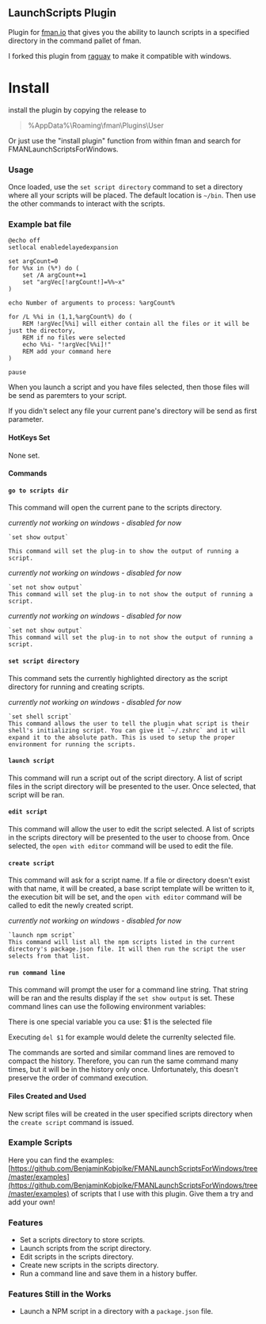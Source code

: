 ## LaunchScripts Plugin

Plugin for [fman.io](https://fman.io) that gives you the ability to launch scripts in a specified directory in the command pallet of fman. 

I forked this plugin from [raguay](https://github.com/raguay/LaunchScripts) to make it compatible with windows.

# Install
install the plugin by copying the release to 
> %AppData%\Roaming\fman\Plugins\User

Or just use the "install plugin" function from within fman and search for FMANLaunchScriptsForWindows.


### Usage

Once loaded, use the `set script directory` command to set a directory where all your scripts will be placed. The default location is `~/bin`. Then use the other commands to interact with the scripts.

### Example bat file
```
@echo off
setlocal enabledelayedexpansion

set argCount=0
for %%x in (%*) do (
	set /A argCount+=1
	set "argVec[!argCount!]=%%~x"
)

echo Number of arguments to process: %argCount%

for /L %%i in (1,1,%argCount%) do (	
	REM !argVec[%%i] will either contain all the files or it will be just the directory,
	REM if no files were selected
	echo %%i- "!argVec[%%i]!"
	REM add your command here
)

pause
```
When you launch a script and you have files selected, then those files will be send as paremters to your script.

If you didn't select any file your current pane's directory will be send as first parameter.


#### HotKeys Set

None set.

#### Commands

#### `go to scripts dir`
This command will open the current pane to the scripts directory.


*currently not working on windows - disabled for now*
```
`set show output`

This command will set the plug-in to show the output of running a script.
```

*currently not working on windows - disabled for now*
```
`set not show output`
This command will set the plug-in to not show the output of running a script.
```

*currently not working on windows - disabled for now*
```
`set not show output`
This command will set the plug-in to not show the output of running a script.
```

#### `set script directory`
This command sets the currently highlighted directory as the script directory for running and creating scripts.

*currently not working on windows - disabled for now*
```
`set shell script`
This command allows the user to tell the plugin what script is their shell's initializing script. You can give it `~/.zshrc` and it will expand it to the absolute path. This is used to setup the proper environment for running the scripts.
```

#### `launch script`
This command will run a script out of the script directory. A list of script files in the script directory will be presented to the user. Once selected, that script will be ran.

#### `edit script`
This command will allow the user to edit the script selected. A list of scripts in the scripts directory will be presented to the user to choose from. Once selected, the `open with editor` command will be used to edit the file.

#### `create script`
This command will ask for a script name. If a file or directory doesn't exist with that name, it will be created, a base script template will be written to it, the execution bit will be set, and the `open with editor` command will be called to edit the newly created script.

*currently not working on windows - disabled for now*
```
`launch npm script`
This command will list all the npm scripts listed in the current directory's package.json file. It will then run the script the user selects from that list.
```

#### `run command line`
This command will prompt the user for a command line string. That string will be ran and the results display if the `set show output` is set. These command lines can use the following environment variables:

There is one special variable you ca use:
$1 is the selected file

Executing `del $1` for example would delete the currenlty selected file.

The commands are sorted and similar command lines are removed to compact the history. Therefore, you can run the same command many times, but it will be in the history only once. Unfortunately, this doesn't preserve the order of command execution.

#### Files Created and Used

New script files will be created in the user specified scripts directory when the `create script` command is issued.

### Example Scripts

Here you can find the examples: 
[https://github.com/BenjaminKobjolke/FMANLaunchScriptsForWindows/tree/master/examples](https://github.com/BenjaminKobjolke/FMANLaunchScriptsForWindows/tree/master/examples) of scripts that I use with this plugin. Give them a try and add your own!

### Features

- Set a scripts directory to store scripts.
- Launch scripts from the script directory.
- Edit scripts in the scripts directory.
- Create new scripts in the scripts directory.
- Run a command line and save them in a history buffer.

### Features Still in the Works

- Launch a NPM script in a directory with a `package.json` file.
